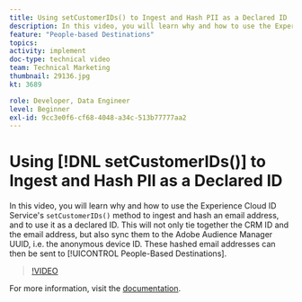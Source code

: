```yaml
---
title: Using setCustomerIDs() to Ingest and Hash PII as a Declared ID
description: In this video, you will learn why and how to use the Experience Cloud ID Service's setCustomerIDs() method to ingest and hash an email address, and to use it as a declared ID. This will not only tie together the CRM ID and the email address, but also sync them to the Adobe Audience Manager UUID, i.e. the anonymous device ID. These hashed email addresses can then be sent to People-Based Destinations.
feature: "People-based Destinations"
topics: 
activity: implement
doc-type: technical video
team: Technical Marketing
thumbnail: 29136.jpg
kt: 3689

role: Developer, Data Engineer
level: Beginner
exl-id: 9cc3e0f6-cf68-4048-a34c-513b77777aa2
---
```

# Using [!DNL setCustomerIDs()] to Ingest and Hash PII as a Declared ID

In this video, you will learn why and how to use the Experience Cloud ID Service's  `setCustomerIDs()` method to ingest and hash an email address, and to use it as a declared ID. This will not only tie together the CRM ID and the email address, but also sync them to the Adobe Audience Manager UUID, i.e. the anonymous device ID. These hashed email addresses can then be sent to [!UICONTROL People-Based Destinations].

>[!VIDEO](https://video.tv.adobe.com/v/29136/?quality=12)

For more information, visit the [documentation](https://docs.adobe.com/content/help/en/id-service/using/reference/hashing-support.html).
